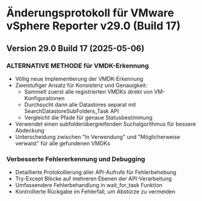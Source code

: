 # Änderungsprotokoll für VMware vSphere Reporter v29.0 (Build 17)

## Version 29.0 Build 17 (2025-05-06)

### ALTERNATIVE METHODE für VMDK-Erkennung
- Völlig neue Implementierung der VMDK-Erkennung 
- Zweistufiger Ansatz für Konsistenz und Genauigkeit:
  - Sammelt zuerst alle registrierten VMDKs direkt von VM-Konfigurationen
  - Durchsucht dann alle Datastores separat mit SearchDatastoreSubFolders_Task API
  - Vergleicht die Pfade für genaue Statusbestimmung
- Verwendet einen subfolderübergreifenden Suchalgorithmus für bessere Abdeckung
- Unterscheidung zwischen "In Verwendung" und "Möglicherweise verwaist" für alle gefundenen VMDKs

### Verbesserte Fehlererkennung und Debugging
- Detaillierte Protokollierung aller API-Aufrufe für Fehlerbehebung
- Try-Except Blöcke auf mehreren Ebenen der API-Verarbeitung
- Umfassendere Fehlerbehandlung in wait_for_task Funktion
- Kontrollierte Rückgabe im Fehlerfall, um Abstürze zu vermeiden